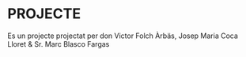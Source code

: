 # PROJECTE
Es un projecte projectat per don Victor Folch Àrbäs, Josep Maria Coca Lloret &amp; Sr. Marc Blasco Fargas
